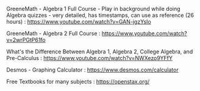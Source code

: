 GreeneMath - Algebra 1 Full Course - Play in background while doing Algebra quizzes - very detailed, has timestamps, can use as reference (26 hours) :
https://www.youtube.com/watch?v=GAN-jgzYsIo

GreeneMath - Algebra 2 Full Course :
https://www.youtube.com/watch?v=2wrPGtP61fo

What's the Difference Between Algebra 1, Algebra 2, College Algebra, and Pre-Calculus :
https://www.youtube.com/watch?v=NWXezo9YFfY

Desmos - Graphing Calculator :
https://www.desmos.com/calculator

Free Textbooks for many subjects :
https://openstax.org/